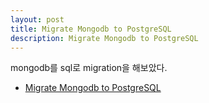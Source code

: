 ```yaml
---
layout: post
title: Migrate Mongodb to PostgreSQL
description: Migrate Mongodb to PostgreSQL
---
```


mongodb를 sql로 migration을 해보았다.

- [Migrate Mongodb to PostgreSQL](https://gist.github.com/xx4159/546db9e63d38653d65918fbfdb5b825c)

